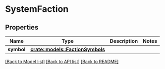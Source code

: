 # SystemFaction

## Properties

Name | Type | Description | Notes
------------ | ------------- | ------------- | -------------
**symbol** | [**crate::models::FactionSymbols**](FactionSymbols.md) |  | 

[[Back to Model list]](../README.md#documentation-for-models) [[Back to API list]](../README.md#documentation-for-api-endpoints) [[Back to README]](../README.md)


